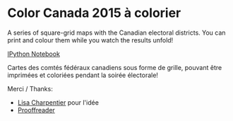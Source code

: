 # Color Canada 2015 à colorier

A series of square-grid maps with the Canadian electoral districts. You can print and colour them while you watch the results unfold!

[IPython Notebook](Canadian_Election_Maps.ipynb)

Cartes des comtés fédéraux canadiens sous forme de grille, pouvant être imprimées et coloriées pendant la soirée électorale!

Merci / Thanks:
* [Lisa Charpentier](http://lisacharpentier.com) pour l'idée
* [Prooffreader](https://github.com/Prooffreader/chorogrid)